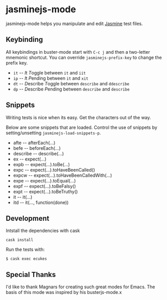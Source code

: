 # jasminejs-mode

jasminejs-mode helps you manipulate and edit [Jasmine](http://jasmine.github.io/) test files.

## Keybinding

All keybindings in buster-mode start with `C-c j` and then a two-letter mnemonic shortcut. You can override `jasminejs-prefix-key` to change the prefix key.

* `it` -- *I*t *T*oggle between `it` and `iit`
* `ip` -- *I*t *P*ending between `it` and `xit`
* `dt` -- *D*escribe *T*oggle between `describe` and `ddescribe`
* `dp` -- *D*escribe *P*ending between `describe` and `describe`

## Snippets

Writing tests is nice when its easy. Get the characters out of the way.

Below are some snippets that are loaded. Control the use of snippets by setting/unsetting `jasminejs-load-snippets-p`.

* afte -- afterEach(...)
* befe -- beforeEach(...)
* describe -- describe(...)
* ex -- expect(...)
* expb -- expect(...).toBe(...)
* expc -- expect(...).toHaveBeenCalled()
* expcw -- expect(...).toHaveBeenCalledWith(...)
* expe -- expect(...).toEqual(...)
* expf -- expect(...).toBeFalsy()
* expt -- expect(...).toBeTruthy()
* it -- it(...)
* itd -- it(..., function(done))

## Development

Intstall the dependencies with cask

    cask install


Run the tests with:

    $ cask exec ecukes

## Special Thanks

I'd like to thank Magnars for creating such great modes for Emacs. The basis of this mode was inspired by his busterjs-mode.x

